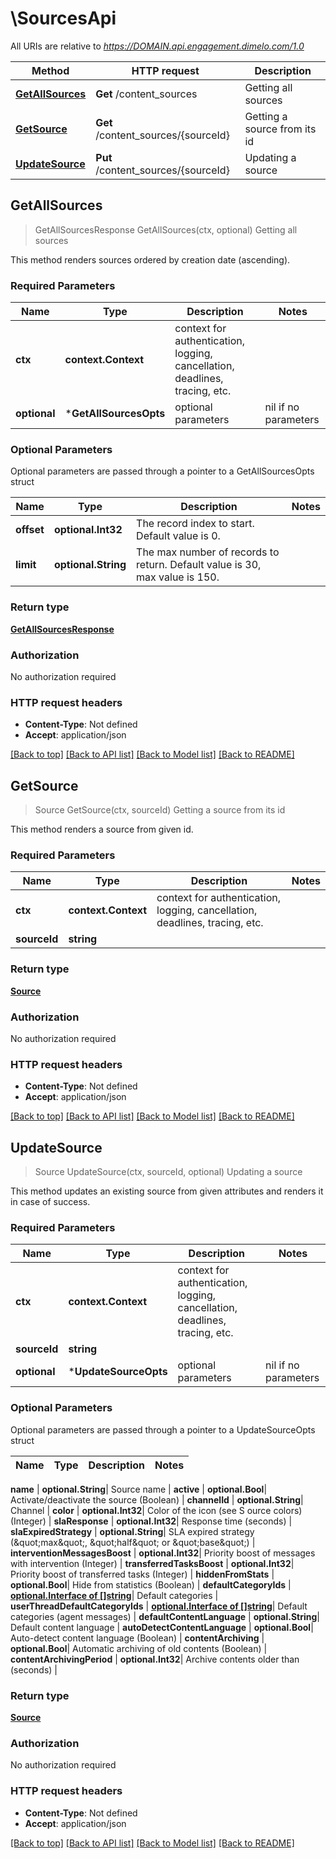 # \SourcesApi

All URIs are relative to *https://DOMAIN.api.engagement.dimelo.com/1.0*

Method | HTTP request | Description
------------- | ------------- | -------------
[**GetAllSources**](SourcesApi.md#GetAllSources) | **Get** /content_sources | Getting all sources
[**GetSource**](SourcesApi.md#GetSource) | **Get** /content_sources/{sourceId} | Getting a source from its id
[**UpdateSource**](SourcesApi.md#UpdateSource) | **Put** /content_sources/{sourceId} | Updating a source



## GetAllSources

> GetAllSourcesResponse GetAllSources(ctx, optional)
Getting all sources

This method renders sources ordered by creation date (ascending).

### Required Parameters


Name | Type | Description  | Notes
------------- | ------------- | ------------- | -------------
**ctx** | **context.Context** | context for authentication, logging, cancellation, deadlines, tracing, etc.
 **optional** | ***GetAllSourcesOpts** | optional parameters | nil if no parameters

### Optional Parameters

Optional parameters are passed through a pointer to a GetAllSourcesOpts struct


Name | Type | Description  | Notes
------------- | ------------- | ------------- | -------------
 **offset** | **optional.Int32**| The record index to start. Default value is 0. | 
 **limit** | **optional.String**| The max number of records to return. Default value is 30, max value is 150. | 

### Return type

[**GetAllSourcesResponse**](GetAllSourcesResponse.md)

### Authorization

No authorization required

### HTTP request headers

- **Content-Type**: Not defined
- **Accept**: application/json

[[Back to top]](#) [[Back to API list]](../README.md#documentation-for-api-endpoints)
[[Back to Model list]](../README.md#documentation-for-models)
[[Back to README]](../README.md)


## GetSource

> Source GetSource(ctx, sourceId)
Getting a source from its id

This method renders a source from given id.

### Required Parameters


Name | Type | Description  | Notes
------------- | ------------- | ------------- | -------------
**ctx** | **context.Context** | context for authentication, logging, cancellation, deadlines, tracing, etc.
**sourceId** | **string**|  | 

### Return type

[**Source**](Source.md)

### Authorization

No authorization required

### HTTP request headers

- **Content-Type**: Not defined
- **Accept**: application/json

[[Back to top]](#) [[Back to API list]](../README.md#documentation-for-api-endpoints)
[[Back to Model list]](../README.md#documentation-for-models)
[[Back to README]](../README.md)


## UpdateSource

> Source UpdateSource(ctx, sourceId, optional)
Updating a source

This method updates an existing source from given attributes and renders it in case of success.

### Required Parameters


Name | Type | Description  | Notes
------------- | ------------- | ------------- | -------------
**ctx** | **context.Context** | context for authentication, logging, cancellation, deadlines, tracing, etc.
**sourceId** | **string**|  | 
 **optional** | ***UpdateSourceOpts** | optional parameters | nil if no parameters

### Optional Parameters

Optional parameters are passed through a pointer to a UpdateSourceOpts struct


Name | Type | Description  | Notes
------------- | ------------- | ------------- | -------------

 **name** | **optional.String**| Source name | 
 **active** | **optional.Bool**| Activate/deactivate the source (Boolean) | 
 **channelId** | **optional.String**| Channel | 
 **color** | **optional.Int32**| Color of the icon (see S​ ource colors​) (Integer) | 
 **slaResponse** | **optional.Int32**| Response time (seconds) | 
 **slaExpiredStrategy** | **optional.String**| SLA expired strategy (\&quot;max\&quot;, \&quot;half\&quot; or \&quot;base\&quot;) | 
 **interventionMessagesBoost** | **optional.Int32**| Priority boost of messages with intervention (Integer) | 
 **transferredTasksBoost** | **optional.Int32**| Priority boost of transferred tasks (Integer) | 
 **hiddenFromStats** | **optional.Bool**| Hide from statistics (Boolean) | 
 **defaultCategoryIds** | [**optional.Interface of []string**](string.md)| Default categories | 
 **userThreadDefaultCategoryIds** | [**optional.Interface of []string**](string.md)| Default categories (agent messages) | 
 **defaultContentLanguage** | **optional.String**| Default content language | 
 **autoDetectContentLanguage** | **optional.Bool**| Auto-detect content language (Boolean) | 
 **contentArchiving** | **optional.Bool**| Automatic archiving of old contents (Boolean) | 
 **contentArchivingPeriod** | **optional.Int32**| Archive contents older than (seconds) | 

### Return type

[**Source**](Source.md)

### Authorization

No authorization required

### HTTP request headers

- **Content-Type**: Not defined
- **Accept**: application/json

[[Back to top]](#) [[Back to API list]](../README.md#documentation-for-api-endpoints)
[[Back to Model list]](../README.md#documentation-for-models)
[[Back to README]](../README.md)

